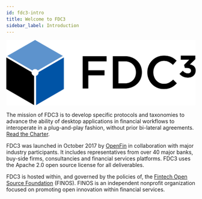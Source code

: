 ```yaml
---
id: fdc3-intro
title: Welcome to FDC3
sidebar_label: Introduction
---
```

![FDC3](assets/fdc3-logo.png)

The mission of FDC3 is to develop specific protocols and taxonomies to advance the ability of desktop applications in financial workflows to interoperate in a plug-and-play fashion, without prior bi-lateral agreements. [Read the Charter](fdc3-charter.md).

FDC3 was launched in October 2017 by [OpenFin](http://www.openfin.co) in collaboration with major industry participants. It includes representatives from over 40 major banks, buy-side firms, consultancies and financial services platforms. FDC3 uses the Apache 2.0 open source license for all deliverables.

FDC3 is hosted within, and governed by the policies of, the [Fintech Open Source Foundation](http://finos.org/) (FINOS). FINOS is an independent nonprofit organization focused on promoting open innovation within financial services.